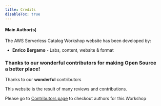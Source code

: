 ```yaml
---
title: Credits
disableToc: true
---
```


#### Main Author(s)

The AWS Serverless Catalog Workshop website has been developed by:

* **Enrico Bergamo** - Labs, content, website & format

### Thanks to our wonderful contributors <i class="fas fa-heart"></i> for making Open Source a better place!

Thanks to our <b>wonderful</b> contributors <i class="fas fa-heart"></i>

This website is the result of many reviews and contributions.

Please go to [Contributors page](https://github.com/enr1c091/serverless-observability-workshop/graphs/contributors) to checkout authors for this Workshop
